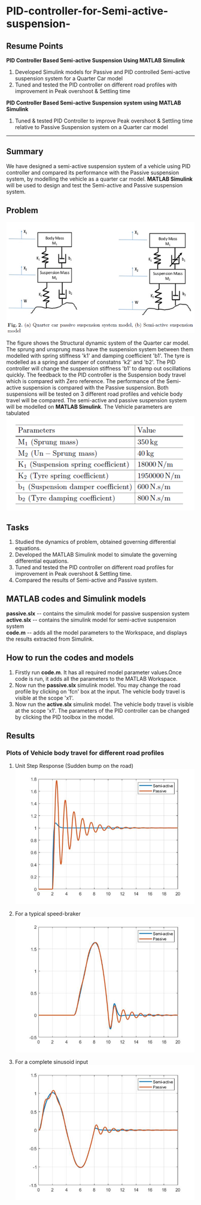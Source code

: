 # PID-controller-for-Semi-active-suspension-
## Resume Points
**PID Controller Based Semi-active Suspension Using MATLAB Simulink**
1. Developed Simulink models for Passive and PID controlled Semi-active suspension system for a Quarter Car model
2. Tuned and tested the PID controller on different road profiles with improvement in Peak overshoot & Settling time


**PID Controller Based Semi-active Suspension system using MATLAB Simulink**
1. Tuned & tested PID Controller to improve Peak overshoot & Settling time relative to Passive Suspension system on a Quarter car model
****
## Summary
We have designed a semi-active suspension system of a vehicle using PID controller and compared its performance with the Passive suspension system, by modelling the vehicle as a quarter car model. **MATLAB Simulink** will be used to design and  test the Semi-active and Passive suspension system. 
## Problem
![Problem](https://github.com/nitin0533/PID-controller-for-Semi-active-suspension-/blob/main/problem.png)

The figure shows the Structural dynamic system of the Quarter car model. The sprung and unsprung mass have the suspension system between them modelled with spring stiffness 'k1' and damping coefficient 'b1'. The tyre is modelled as a spring and damper of constatns 'k2' and 'b2'. The PID controller will change the suspension stiffness 'b1' to damp out oscillations quickly. The feedback to the PID controller is the Suspension body travel which is compared with Zero reference. The performance of the Semi-active suspension is compared with the Passive suspension. Both suspensions will be tested on 3 different road profiles and vehicle body travel will be compared. The semi-active and passive suspension system will be modelled on **MATLAB Simulink**. The Vehicle parameters are tabulated
![Problem](https://github.com/nitin0533/PID-controller-for-Semi-active-suspension-/blob/main/model%20parameters.png)
## Tasks
1. Studied the dynamics of problem, obtained governing differential equations.  
2. Developed the MATLAB Simulink model to simulate the governing differential equations. 
3. Tuned and tested the PID controller on different road profiles for improvement in Peak overshoot & Settling time.
4. Compared the results of Semi-active and Passive system.

## MATLAB codes and Simulink models  
**passive.slx**  --  contains the simulink model for passive suspension system  
**active.slx** --  contains the simulink model for semi-active suspension system  
**code.m** --  adds all the model parameters to the Workspace, and displays the results extracted from Simulink.  

## **How to run the codes and models**  
1.  Firstly run **code.m**. It has all required model parameter values.Once code is run, it adds all the parameters to the MATLAB Workspace. 
2. Now run the **passive.slx** simulink model. You may change the road profile by clicking on 'fcn' box at the input. The vehicle body travel is visible at the scope 'x1'.     
3. Now run the **active.slx** simulink model. The vehicle body travel is visible at the scope 'x1'. The parameters of the PID controller can be changed by clicking the PID toolbox in the model. 

## Results
### Plots of Vehicle body travel for different road profiles
1. Unit Step Response (Sudden bump on the road)
![Problem](https://github.com/nitin0533/PID-controller-for-Semi-active-suspension-/blob/main/step.jpg)

2. For a typical speed-braker
![Problem](https://github.com/nitin0533/PID-controller-for-Semi-active-suspension-/blob/main/speed_breaker.jpg)

3. For a complete sinusoid input
![Problem](https://github.com/nitin0533/PID-controller-for-Semi-active-suspension-/blob/main/complete_sine.jpg)
